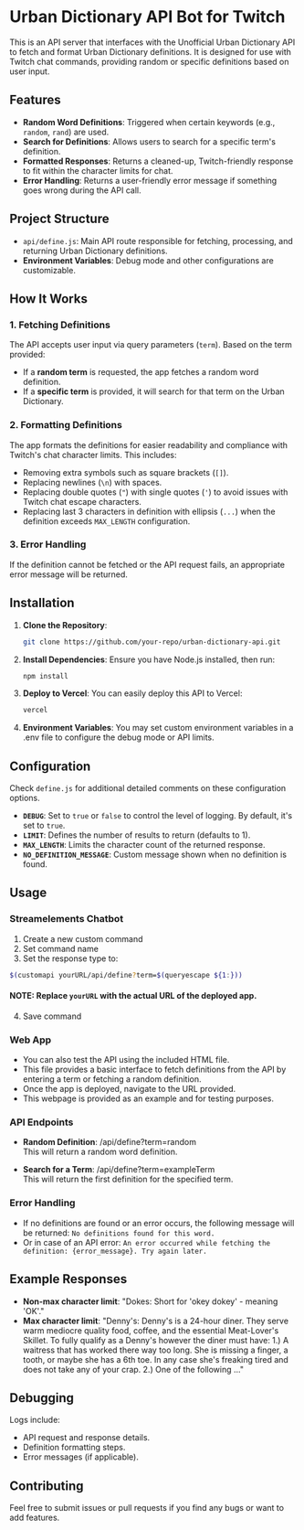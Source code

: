 # Urban Dictionary API Bot for Twitch

This is an API server that interfaces with the Unofficial Urban Dictionary API to fetch and format Urban Dictionary definitions. It is designed for use with Twitch chat commands, providing random or specific definitions based on user input.

## Features

- **Random Word Definitions**: Triggered when certain keywords (e.g., `random`, `rand`) are used.
- **Search for Definitions**: Allows users to search for a specific term's definition.
- **Formatted Responses**: Returns a cleaned-up, Twitch-friendly response to fit within the character limits for chat.
- **Error Handling**: Returns a user-friendly error message if something goes wrong during the API call.

## Project Structure

- `api/define.js`: Main API route responsible for fetching, processing, and returning Urban Dictionary definitions.
- **Environment Variables**: Debug mode and other configurations are customizable.

## How It Works

### 1. Fetching Definitions
The API accepts user input via query parameters (`term`). Based on the term provided:
- If a **random term** is requested, the app fetches a random word definition.
- If a **specific term** is provided, it will search for that term on the Urban Dictionary.

### 2. Formatting Definitions
The app formats the definitions for easier readability and compliance with Twitch's chat character limits. This includes:
- Removing extra symbols such as square brackets (`[]`).
- Replacing newlines (`\n`) with spaces.
- Replacing double quotes (`"`) with single quotes (`'`) to avoid issues with Twitch chat escape characters.
- Replacing last 3 characters in definition with ellipsis (`...`) when the definition exceeds `MAX_LENGTH` configuration.

### 3. Error Handling
If the definition cannot be fetched or the API request fails, an appropriate error message will be returned.

## Installation

1. **Clone the Repository**:
   ```bash
   git clone https://github.com/your-repo/urban-dictionary-api.git
2. **Install Dependencies**: Ensure you have Node.js installed, then run:
    ```bash
    npm install
3. **Deploy to Vercel**: You can easily deploy this API to Vercel:
    ```bash
    vercel
4. **Environment Variables**: You may set custom environment variables in a .env file to configure the debug mode or API limits.

## Configuration
Check `define.js` for additional detailed comments on these configuration options.
- **`DEBUG`**: Set to `true` or `false` to control the level of logging. By default, it's set to `true`.
- **`LIMIT`**: Defines the number of results to return (defaults to 1).
- **`MAX_LENGTH`**: Limits the character count of the returned response.
- **`NO_DEFINITION_MESSAGE`**: Custom message shown when no definition is found.

## Usage

### Streamelements Chatbot
1. Create a new custom command
2. Set command name
3. Set the response type to:
```bash
$(customapi yourURL/api/define?term=$(queryescape ${1:}))
```
 #### **NOTE: Replace `yourURL` with the actual URL of the deployed app.**
4. Save command

### Web App
- You can also test the API using the included HTML file.
- This file provides a basic interface to fetch definitions from the API by entering a term or fetching a random definition.
- Once the app is deployed, navigate to the URL provided.
- This webpage is provided as an example and for testing purposes.

### API Endpoints

- **Random Definition**:
/api/define?term=random \
This will return a random word definition.

- **Search for a Term**:
/api/define?term=exampleTerm \
This will return the first definition for the specified term.

### Error Handling
- If no definitions are found or an error occurs, the following message will be returned:
```No definitions found for this word.```
- Or in case of an API error:
```An error occurred while fetching the definition: {error_message}. Try again later.```

## Example Responses
- **Non-max character limit**: "Dokes: Short for 'okey dokey' - meaning 'OK'."
- **Max character limit**: "Denny's: Denny's is a 24-hour diner. They serve warm mediocre quality food, coffee, and the essential Meat-Lover's Skillet. To fully qualify as a Denny's however the diner must have: 1.) A waitress that has worked there way too long. She is missing a finger, a tooth, or maybe she has a 6th toe. In any case she's freaking tired and does not take any of your crap. 2.) One of the following ..."

## Debugging
Logs include:
- API request and response details.
- Definition formatting steps.
- Error messages (if applicable).

## Contributing
Feel free to submit issues or pull requests if you find any bugs or want to add features.